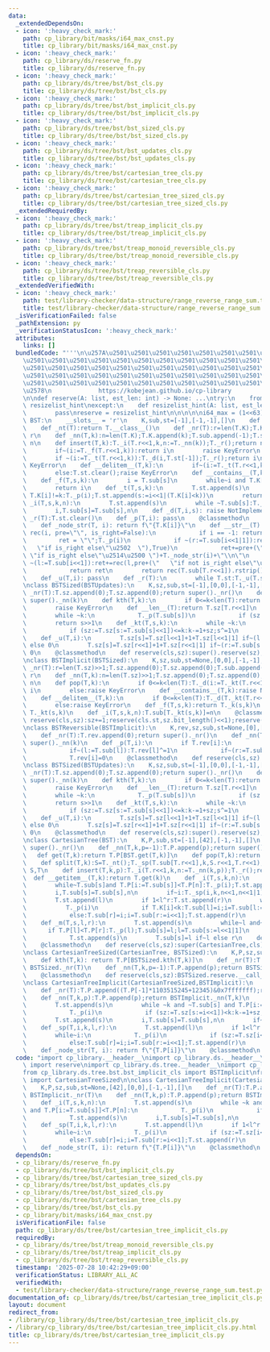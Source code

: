 ```yaml
---
data:
  _extendedDependsOn:
  - icon: ':heavy_check_mark:'
    path: cp_library/bit/masks/i64_max_cnst.py
    title: cp_library/bit/masks/i64_max_cnst.py
  - icon: ':heavy_check_mark:'
    path: cp_library/ds/reserve_fn.py
    title: cp_library/ds/reserve_fn.py
  - icon: ':heavy_check_mark:'
    path: cp_library/ds/tree/bst/bst_cls.py
    title: cp_library/ds/tree/bst/bst_cls.py
  - icon: ':heavy_check_mark:'
    path: cp_library/ds/tree/bst/bst_implicit_cls.py
    title: cp_library/ds/tree/bst/bst_implicit_cls.py
  - icon: ':heavy_check_mark:'
    path: cp_library/ds/tree/bst/bst_sized_cls.py
    title: cp_library/ds/tree/bst/bst_sized_cls.py
  - icon: ':heavy_check_mark:'
    path: cp_library/ds/tree/bst/bst_updates_cls.py
    title: cp_library/ds/tree/bst/bst_updates_cls.py
  - icon: ':heavy_check_mark:'
    path: cp_library/ds/tree/bst/cartesian_tree_cls.py
    title: cp_library/ds/tree/bst/cartesian_tree_cls.py
  - icon: ':heavy_check_mark:'
    path: cp_library/ds/tree/bst/cartesian_tree_sized_cls.py
    title: cp_library/ds/tree/bst/cartesian_tree_sized_cls.py
  _extendedRequiredBy:
  - icon: ':heavy_check_mark:'
    path: cp_library/ds/tree/bst/treap_implicit_cls.py
    title: cp_library/ds/tree/bst/treap_implicit_cls.py
  - icon: ':heavy_check_mark:'
    path: cp_library/ds/tree/bst/treap_monoid_reversible_cls.py
    title: cp_library/ds/tree/bst/treap_monoid_reversible_cls.py
  - icon: ':heavy_check_mark:'
    path: cp_library/ds/tree/bst/treap_reversible_cls.py
    title: cp_library/ds/tree/bst/treap_reversible_cls.py
  _extendedVerifiedWith:
  - icon: ':heavy_check_mark:'
    path: test/library-checker/data-structure/range_reverse_range_sum.test.py
    title: test/library-checker/data-structure/range_reverse_range_sum.test.py
  _isVerificationFailed: false
  _pathExtension: py
  _verificationStatusIcon: ':heavy_check_mark:'
  attributes:
    links: []
  bundledCode: "'''\n\u257A\u2501\u2501\u2501\u2501\u2501\u2501\u2501\u2501\u2501\u2501\
    \u2501\u2501\u2501\u2501\u2501\u2501\u2501\u2501\u2501\u2501\u2501\u2501\u2501\
    \u2501\u2501\u2501\u2501\u2501\u2501\u2501\u2501\u2501\u2501\u2501\u2501\u2501\
    \u2501\u2501\u2501\u2501\u2501\u2501\u2501\u2501\u2501\u2501\u2501\u2501\u2501\
    \u2501\u2501\u2501\u2501\u2501\u2501\u2501\u2501\u2501\u2501\u2501\u2501\u2501\
    \u2578\n             https://kobejean.github.io/cp-library               \n'''\n\
    \n\ndef reserve(A: list, est_len: int) -> None: ...\ntry:\n    from __pypy__ import\
    \ resizelist_hint\nexcept:\n    def resizelist_hint(A: list, est_len: int):\n\
    \        pass\nreserve = resizelist_hint\n\n\n\n\ni64_max = (1<<63)-1\n\nclass\
    \ BST:\n    __slots__ = 'r'\n    K,sub,st=[-1],[-1,-1],[]\n    def __init__(T):T.r=T._nr()\n\
    \    def _nt(T):return T.__class__()\n    def _nr(T):r=len(T.K);T.K.append(i64_max);T.sub.append(-1);T.sub.append(-1);return\
    \ r\n    def _nn(T,k):n=len(T.K);T.K.append(k);T.sub.append(-1);T.sub.append(-1);return\
    \ n\n    def insert(T,k):T._i(T.r<<1,k,n:=T._nn(k));T._r();return n\n    def get(T,k):\n\
    \        if~(i:=T._f(T.r<<1,k)):return i\n        raise KeyError\n    def pop(T,k):\n\
    \        if ~(i:=T._t(T.r<<1,k)):T._d(i,T.st[-1]);T._r();return i\n        else:T.st.clear();raise\
    \ KeyError\n    def __delitem__(T,k):\n        if~(i:=T._t(T.r<<1,k)):T._d(i,T.st[-1]);T._r()\n\
    \        else:T.st.clear();raise KeyError\n    def __contains__(T,k):return 0<=T._f(T.r<<1,k)\n\
    \    def _f(T,s,k):\n        i = T.sub[s]\n        while~i and T.K[i]!=k:T._p(i);i=T.sub[i<<1|(T.K[i]<k)]\n\
    \        return i\n    def _t(T,s,k):\n        T.st.append(s)\n        while~(i:=T.sub[s])and\
    \ T.K[i]!=k:T._p(i);T.st.append(s:=i<<1|(T.K[i]<k))\n        return i\n    def\
    \ _i(T,s,k,n):\n        T.st.append(s)\n        while ~T.sub[s]:T._p(i:=T.sub[s]);T.st.append(s:=i<<1|(T.K[i]<k))\n\
    \        i,T.sub[s]=T.sub[s],n\n    def _d(T,i,s): raise NotImplemented\n    def\
    \ _r(T):T.st.clear()\n    def _p(T,i): pass\n    @classmethod\n    def reserve(cls,sz):sz+=1;reserve(cls.K,sz);reserve(cls.sub,sz<<1);reserve(cls.st,sz.bit_length()<<1)\n\
    \    def _node_str(T, i): return f\"{T.K[i]}\"\n    def __str__(T):\n        def\
    \ rec(i, pre=\"\", is_right=False):\n            if i == -1: return \"\"\n   \
    \         ret = \"\";T._p(i)\n            if ~(r:=T.sub[i<<1|1]):ret+=rec(r,pre+(\"\
    \   \"if is_right else\"\u2502  \"),True)\n            ret+=pre+(\"\u250C\u2500\
    \ \"if is_right else\"\u2514\u2500 \")+T._node_str(i)+\"\\n\"\n            if\
    \ ~(l:=T.sub[i<<1]):ret+=rec(l,pre+(\"   \"if not is_right else\"\u2502  \"),False)\n\
    \            return ret\n        return rec(T.sub[T.r<<1]).rstrip()\n\nclass BSTUpdates(BST):\n\
    \    def _u(T,i): pass\n    def _r(T):\n        while T.st:T._u(T.st.pop()>>1)\n\
    \nclass BSTSized(BSTUpdates):\n    K,sz,sub,st=[-1],[0,0],[-1,-1],[]\n    def\
    \ _nr(T):T.sz.append(0);T.sz.append(0);return super()._nr()\n    def _nn(T,k):T.sz.append(0);T.sz.append(0);return\
    \ super()._nn(k)\n    def kth(T,k):\n        if 0<=k<len(T):return T._k(T.r<<1,k)\n\
    \        raise KeyError\n    def __len__(T):return T.sz[T.r<<1]\n    def _k(T,s,k):\n\
    \        while ~k:\n            T._p(T.sub[s])\n            if (sz:=T.sz[s:=T.sub[s]<<1])<=k:k-=1+sz;s^=1\n\
    \        return s>>1\n    def _kt(T,s,k):\n        while ~k:\n            T._p(T.sub[s]);T.st.append(s)\n\
    \            if (sz:=T.sz[s:=T.sub[s]<<1])<=k:k-=1+sz;s^=1\n        return s>>1\n\
    \    def _u(T,i):\n        T.sz[s]=T.sz[l<<1]+1+T.sz[l<<1|1] if~(l:=T.sub[s:=i<<1])\
    \ else 0\n        T.sz[s]=T.sz[r<<1]+1+T.sz[r<<1|1] if~(r:=T.sub[s:=i<<1|1]) else\
    \ 0\n    @classmethod\n    def reserve(cls,sz):super().reserve(sz);reserve(cls.sz,(sz+1)<<1)\n\
    \nclass BSTImplicit(BSTSized):\n    K,sz,sub,st=None,[0,0],[-1,-1],[]\n    def\
    \ _nr(T):r=len(T.sz)>>1;T.sz.append(0);T.sz.append(0);T.sub.append(-1);T.sub.append(-1);return\
    \ r\n    def _nn(T,k):n=len(T.sz)>>1;T.sz.append(0);T.sz.append(0);T.sub.append(-1);T.sub.append(-1);return\
    \ n\n    def pop(T,k):\n        if 0<=k<len(T):T._d(i:=T._kt(T.r<<1,k),T.st[-1]);T._r();return\
    \ i\n        else:raise KeyError\n    def __contains__(T,k):raise NotImplemented\n\
    \    def __delitem__(T,k):\n        if 0<=k<len(T):T._d(T._kt(T.r<<1,k),T.st[-1]);T._r()\n\
    \        else:raise KeyError\n    def _f(T,s,k):return T._k(s,k)\n    def _t(T,s,k):return\
    \ T._kt(s,k)\n    def _i(T,s,k,n):T.sub[T._kt(s,k)]=n\n    @classmethod\n    def\
    \ reserve(cls,sz):sz+=1;reserve(cls.st,sz.bit_length()<<1);reserve(cls.sz,sz<<1);reserve(cls.sub,sz<<1)\n\
    \nclass BSTReversible(BSTImplicit):\n    K,rev,sz,sub,st=None,[0],[0,0],[-1,-1],[]\n\
    \    def _nr(T):T.rev.append(0);return super()._nr()\n    def _nn(T,k):T.rev.append(0);return\
    \ super()._nn(k)\n    def _p(T,i):\n        if T.rev[i]:\n            T.sub[l],T.sub[r],T.sz[l],T.sz[r]=T.sub[r:=i<<1|1],T.sub[l:=i<<1],T.sz[r],T.sz[l]\n\
    \            if~(l:=T.sub[l]):T.rev[l]^=1\n            if~(r:=T.sub[r]):T.rev[r]^=1\n\
    \            T.rev[i]=0\n    @classmethod\n    def reserve(cls,sz):super().reserve(sz);reserve(cls.rev,sz+1)\n\
    \nclass BSTSized(BSTUpdates):\n    K,sz,sub,st=[-1],[0,0],[-1,-1],[]\n    def\
    \ _nr(T):T.sz.append(0);T.sz.append(0);return super()._nr()\n    def _nn(T,k):T.sz.append(0);T.sz.append(0);return\
    \ super()._nn(k)\n    def kth(T,k):\n        if 0<=k<len(T):return T._k(T.r<<1,k)\n\
    \        raise KeyError\n    def __len__(T):return T.sz[T.r<<1]\n    def _k(T,s,k):\n\
    \        while ~k:\n            T._p(T.sub[s])\n            if (sz:=T.sz[s:=T.sub[s]<<1])<=k:k-=1+sz;s^=1\n\
    \        return s>>1\n    def _kt(T,s,k):\n        while ~k:\n            T._p(T.sub[s]);T.st.append(s)\n\
    \            if (sz:=T.sz[s:=T.sub[s]<<1])<=k:k-=1+sz;s^=1\n        return s>>1\n\
    \    def _u(T,i):\n        T.sz[s]=T.sz[l<<1]+1+T.sz[l<<1|1] if~(l:=T.sub[s:=i<<1])\
    \ else 0\n        T.sz[s]=T.sz[r<<1]+1+T.sz[r<<1|1] if~(r:=T.sub[s:=i<<1|1]) else\
    \ 0\n    @classmethod\n    def reserve(cls,sz):super().reserve(sz);reserve(cls.sz,(sz+1)<<1)\n\
    \nclass CartesianTree(BST):\n    K,P,sub,st=[-1],[42],[-1,-1],[]\n    def _nr(T):T.P.append(-1);return\
    \ super()._nr()\n    def _nn(T,k,p=-1):T.P.append(p);return super()._nn(k)\n \
    \   def get(T,k):return T.P[BST.get(T,k)]\n    def pop(T,k):return T.P[BST.pop(T,k)]\n\
    \    def split(T,k):S=T._nt();T._sp(T.sub[T.r<<1],k,S.r<<1,T.r<<1);T._r();return\
    \ S,T\n    def insert(T,k,p):T._i(T.r<<1,k,n:=T._nn(k,p));T._r();return n\n  \
    \  def __getitem__(T,k):return T.get(k)\n    def _i(T,s,k,n):\n        T.st.append(s)\n\
    \        while~T.sub[s]and T.P[i:=T.sub[s]]<T.P[n]:T._p(i);T.st.append(s:=i<<1|(T.K[i]<k))\n\
    \        i,T.sub[s]=T.sub[s],n\n        if~i:T._sp(i,k,n<<1,n<<1|1)\n    def _sp(T,i,k,l,r):\n\
    \        T.st.append(l)\n        if 1<l^r:T.st.append(r)\n        while~i:\n \
    \           T._p(i)\n            if T.K[i]<k:T.sub[l]=i;i=T.sub[l:=i<<1|1];T.st.append(l)\n\
    \            else:T.sub[r]=i;i=T.sub[r:=i<<1];T.st.append(r)\n        T.sub[l]=T.sub[r]=-1\n\
    \    def _m(T,s,l,r):\n        T.st.append(s)\n        while~l and~r:\n      \
    \      if T.P[l]<T.P[r]:T._p(l);T.sub[s]=l;l=T.sub[s:=l<<1|1]\n            else:T._p(r);T.sub[s]=r;r=T.sub[s:=r<<1]\n\
    \            T.st.append(s)\n        T.sub[s]=l if~l else r\n    def _d(T,i,s):T._p(i);T._m(s,T.sub[i<<1],T.sub[i<<1|1])\n\
    \    @classmethod\n    def reserve(cls,sz):super(CartesianTree,cls).reserve(sz);reserve(cls.P,sz+1)\n\
    \nclass CartesianTreeSized(CartesianTree, BSTSized):\n    K,P,sz,sub,st=[-1],[42],[0,0],[-1,-1],[]\n\
    \    def kth(T,k): return T.P[BSTSized.kth(T,k)]\n    def _nr(T):T.P.append(-1);return\
    \ BSTSized._nr(T)\n    def _nn(T,k,p=-1):T.P.append(p);return BSTSized._nn(T,k)\n\
    \    @classmethod\n    def reserve(cls,sz):BSTSized.reserve.__call__(sz);reserve(cls.P,sz+1)\n\
    \nclass CartesianTreeImplicit(CartesianTreeSized,BSTImplicit):\n    K,P,sz,sub,st=None,[42],[0,0],[-1,-1],[]\n\
    \    def _nr(T):T.P.append((T.P[-1]*1103515245+12345)&0x7fffffff);return BSTImplicit._nr(T)\n\
    \    def _nn(T,k,p):T.P.append(p);return BSTImplicit._nn(T,k)\n    def _i(T,s,k,n):\n\
    \        T.st.append(s)\n        while ~k and ~T.sub[s] and T.P[i:=T.sub[s]]<T.P[n]:\n\
    \            T._p(i)\n            if (sz:=T.sz[s:=i<<1])<k:k-=1+sz;s^=1\n    \
    \        T.st.append(s)\n        i,T.sub[s]=T.sub[s],n\n        if~i:T._sp(i,k,n<<1,n<<1|1)\n\
    \    def _sp(T,i,k,l,r):\n        T.st.append(l)\n        if 1<l^r:T.st.append(r)\n\
    \        while~i:\n            T._p(i)\n            if (sz:=T.sz[i<<1])<k:k-=1+sz;T.sub[l]=i;i=T.sub[l:=i<<1|1];T.st.append(l)\n\
    \            else:T.sub[r]=i;i=T.sub[r:=i<<1];T.st.append(r)\n        T.sub[l]=T.sub[r]=-1\n\
    \    def _node_str(T, i): return f\"{T.P[i]}\"\n    @classmethod\n    def reserve(cls,sz):BSTImplicit.reserve.__call__(sz);reserve(cls.P,sz+1)\n"
  code: "import cp_library.__header__\nimport cp_library.ds.__header__\nfrom cp_library.ds.reserve_fn\
    \ import reserve\nimport cp_library.ds.tree.__header__\nimport cp_library.ds.tree.bst.__header__\n\
    from cp_library.ds.tree.bst.bst_implicit_cls import BSTImplicit\nfrom cp_library.ds.tree.bst.cartesian_tree_sized_cls\
    \ import CartesianTreeSized\n\nclass CartesianTreeImplicit(CartesianTreeSized,BSTImplicit):\n\
    \    K,P,sz,sub,st=None,[42],[0,0],[-1,-1],[]\n    def _nr(T):T.P.append((T.P[-1]*1103515245+12345)&0x7fffffff);return\
    \ BSTImplicit._nr(T)\n    def _nn(T,k,p):T.P.append(p);return BSTImplicit._nn(T,k)\n\
    \    def _i(T,s,k,n):\n        T.st.append(s)\n        while ~k and ~T.sub[s]\
    \ and T.P[i:=T.sub[s]]<T.P[n]:\n            T._p(i)\n            if (sz:=T.sz[s:=i<<1])<k:k-=1+sz;s^=1\n\
    \            T.st.append(s)\n        i,T.sub[s]=T.sub[s],n\n        if~i:T._sp(i,k,n<<1,n<<1|1)\n\
    \    def _sp(T,i,k,l,r):\n        T.st.append(l)\n        if 1<l^r:T.st.append(r)\n\
    \        while~i:\n            T._p(i)\n            if (sz:=T.sz[i<<1])<k:k-=1+sz;T.sub[l]=i;i=T.sub[l:=i<<1|1];T.st.append(l)\n\
    \            else:T.sub[r]=i;i=T.sub[r:=i<<1];T.st.append(r)\n        T.sub[l]=T.sub[r]=-1\n\
    \    def _node_str(T, i): return f\"{T.P[i]}\"\n    @classmethod\n    def reserve(cls,sz):BSTImplicit.reserve.__call__(sz);reserve(cls.P,sz+1)"
  dependsOn:
  - cp_library/ds/reserve_fn.py
  - cp_library/ds/tree/bst/bst_implicit_cls.py
  - cp_library/ds/tree/bst/cartesian_tree_sized_cls.py
  - cp_library/ds/tree/bst/bst_updates_cls.py
  - cp_library/ds/tree/bst/bst_sized_cls.py
  - cp_library/ds/tree/bst/cartesian_tree_cls.py
  - cp_library/ds/tree/bst/bst_cls.py
  - cp_library/bit/masks/i64_max_cnst.py
  isVerificationFile: false
  path: cp_library/ds/tree/bst/cartesian_tree_implicit_cls.py
  requiredBy:
  - cp_library/ds/tree/bst/treap_monoid_reversible_cls.py
  - cp_library/ds/tree/bst/treap_implicit_cls.py
  - cp_library/ds/tree/bst/treap_reversible_cls.py
  timestamp: '2025-07-28 10:42:29+09:00'
  verificationStatus: LIBRARY_ALL_AC
  verifiedWith:
  - test/library-checker/data-structure/range_reverse_range_sum.test.py
documentation_of: cp_library/ds/tree/bst/cartesian_tree_implicit_cls.py
layout: document
redirect_from:
- /library/cp_library/ds/tree/bst/cartesian_tree_implicit_cls.py
- /library/cp_library/ds/tree/bst/cartesian_tree_implicit_cls.py.html
title: cp_library/ds/tree/bst/cartesian_tree_implicit_cls.py
---
```

